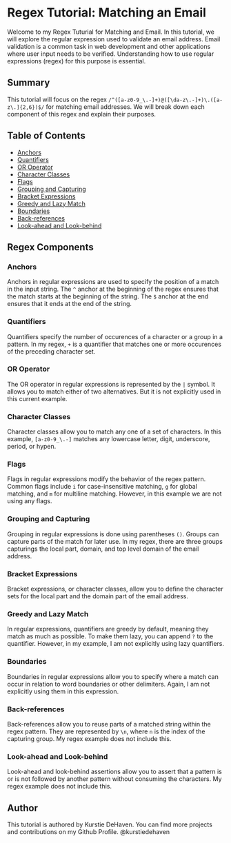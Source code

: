 # Regex Tutorial: Matching an Email

Welcome to my Regex Tuturial for Matching and Email. In this tutorial, we will explore the regular expression used to validate an email address. Email validation is a common task in web development and other applications where user input needs to be verified. Understanding how to use regular expressions (regex) for this purpose is essential.

## Summary

This tutorial will focus on the regex `/^([a-z0-9_\.-]+)@([\da-z\.-]+)\.([a-z\.]{2,6})$/` for matching email addresses. We will break down each component of this regex and explain their purposes.

## Table of Contents

- [Anchors](#anchors)
- [Quantifiers](#quantifiers)
- [OR Operator](#or-operator)
- [Character Classes](#character-classes)
- [Flags](#flags)
- [Grouping and Capturing](#grouping-and-capturing)
- [Bracket Expressions](#bracket-expressions)
- [Greedy and Lazy Match](#greedy-and-lazy-match)
- [Boundaries](#boundaries)
- [Back-references](#back-references)
- [Look-ahead and Look-behind](#look-ahead-and-look-behind)

## Regex Components

### Anchors

Anchors in regular expressions are used to specify the position of a match in the input string. The `^` anchor at the beginning of the regex ensures that the match starts at the beginning of the string. The `$` anchor at the end ensures that it ends at the end of the string.

### Quantifiers

Quantifiers specify the number of occurences of a character or a group in a pattern. In my regex, `+` is a quantifier that matches one or more occurences of the preceding character set.

### OR Operator

The OR operator in regular expressions is represented by the `|` symbol. It allows you to match either of two alternatives. But it is not explicitly used in this current example.

### Character Classes

Character classes allow you to match any one of a set of characters. In this example, `[a-z0-9_\.-]` matches any lowercase letter, digit, underscore, period, or hypen.

### Flags

Flags in regular expressions modify the behavior of the regex pattern. Common flags include `i` for case-insensitive matching, `g` for global matching, and `m` for multiline matching. However, in this example we are not using any flags.

### Grouping and Capturing

Grouping in regular expressions is done using parentheses `()`. Groups can capture parts of the match for later use. In my regex, there are three groups capturings the local part, domain, and top level domain of the email address.

### Bracket Expressions

Bracket expressions, or character classes, allow you to define the character sets for the local part and the domain part of the email address.

### Greedy and Lazy Match

In regular expressions, quantifiers are greedy by default, meaning they match as much as possible. To make them lazy, you can append `?` to the quantifier. However, in my example, I am not explicitly using lazy quantifiers.

### Boundaries

Boundaries in regular expressions allow you to specify where a match can occur in relation to word boundaries or other delimiters. Again, I am not explicitly using them in this expression.

### Back-references

Back-references allow you to reuse parts of a matched string within the regex pattern. They are represented by `\n`, where `n` is the index of the capturing group. My regex example does not include this.

### Look-ahead and Look-behind

Look-ahead and look-behind assertions allow you to assert that a pattern is or is not followed by another pattern without consuming the characters. My regex example does not include this.

## Author

This tutorial is authored by Kurstie DeHaven. You can find more projects and contributions on my Github Profile. @kurstiedehaven
